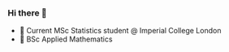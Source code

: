 ### Hi there 👋

- 🌱 Current MSc Statistics student @ Imperial College London
- 🔭 BSc Applied Mathematics

<!--
**ingahuld/ingahuld** is a ✨ _special_ ✨ repository because its `README.md` (this file) appears on your GitHub profile.

Here are some ideas to get you started:

- 🌱 Current StatML PhD student @ Imperial College London
- 🔭 MSc Statistics
- ⚡ BSc Applied Mathematics
- 👯 I’m looking to collaborate on ...
- 🤔 I’m looking for help with ...
- 💬 Ask me about ...
- 📫 How to reach me: ...
- 😄 Pronouns: ...
- ⚡ Fun fact: ...
-->
